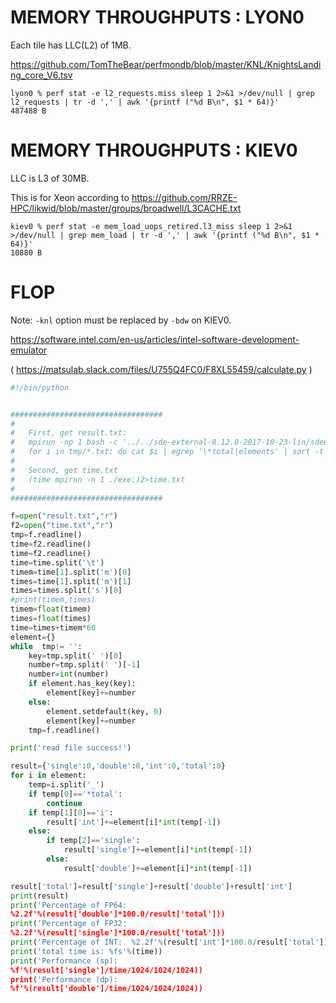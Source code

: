 # MEMORY THROUGHPUTS : LYON0

Each tile has LLC(L2) of 1MB.

https://github.com/TomTheBear/perfmondb/blob/master/KNL/KnightsLanding_core_V6.tsv

```
lyon0 % perf stat -e l2_requests.miss sleep 1 2>&1 >/dev/null | grep l2_requests | tr -d ',' | awk '{printf ("%d B\n", $1 * 64)}'
487488 B
```


# MEMORY THROUGHPUTS :  KIEV0

LLC is L3 of 30MB. 

This is for Xeon according to https://github.com/RRZE-HPC/likwid/blob/master/groups/broadwell/L3CACHE.txt

```
kiev0 % perf stat -e mem_load_uops_retired.l3_miss sleep 1 2>&1 >/dev/null | grep mem_load | tr -d ',' | awk '{printf ("%d B\n", $1 * 64)}'
10880 B
```


# FLOP
Note: `-knl` option must be replaced by `-bdw` on KIEV0.

https://software.intel.com/en-us/articles/intel-software-development-emulator

( https://matsulab.slack.com/files/U755Q4FC0/F8XL55459/calculate.py )
```py
#!/bin/python


##################################
#
#	First, get result.txt:
#	mpirun -np 1 bash -c '../../sde-external-8.12.0-2017-10-23-lin/sde64 -knl -iform 1 -omix tmp/"$MPI_LOCALRANKID".txt -- ./exe'
#	for i in tmp/*.txt; do cat $i | egrep '\*total|elements' | sort -t ' ' -k1,1 -k 2rn | uniq -w 22; done >> result.txt
#
#	Second, get time.txt
#	(time mpirun -n 1 ./exe;)2>time.txt
#
##################################

f=open("result.txt","r")
f2=open("time.txt","r")
tmp=f.readline()
time=f2.readline()
time=f2.readline()
time=time.split('\t')
timem=time[1].split('m')[0]
times=time[1].split('m')[1]
times=times.split('s')[0]
#print(timem,times)
timem=float(timem)
times=float(times)
time=times+timem*60
element={}
while  tmp!= '':
	key=tmp.split(' ')[0]
	number=tmp.split(' ')[-1]
	number=int(number)
	if element.has_key(key):
		element[key]+=number
	else:
		element.setdefault(key, 0)
		element[key]+=number
	tmp=f.readline()

print('read file success!')

result={'single':0,'double':0,'int':0,'total':0}
for i in element:
	temp=i.split('_')
	if temp[0]=='*total':
		continue
	if temp[1][0]=='i':
		result['int']+=element[i]*int(temp[-1])
	else:
		if temp[2]=='single':
			result['single']+=element[i]*int(temp[-1])
		else: 
			result['double']+=element[i]*int(temp[-1])

result['total']=result['single']+result['double']+result['int']
print(result)
print('Percentage of FP64: 
%2.2f'%(result['double']*100.0/result['total']))
print('Percentage of FP32: 
%2.2f'%(result['single']*100.0/result['total']))
print('Percentage of INT:  %2.2f'%(result['int']*100.0/result['total']))
print('total time is: %fs'%(time))
print('Performance (sp):	
%f'%(result['single']/time/1024/1024/1024))
print('Performance (dp):	
%f'%(result['double']/time/1024/1024/1024))
```
